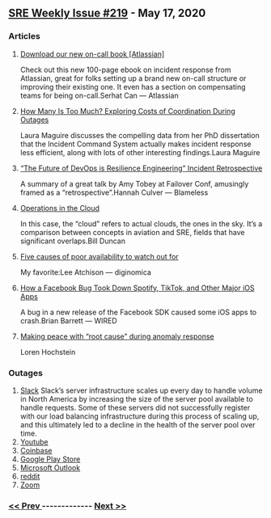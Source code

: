 ## [SRE Weekly Issue #219](https://sreweekly.com/sre-weekly-issue-219/) - May 17, 2020
### Articles

1. [Download our new on-call book [Atlassian]](https://www.atlassian.com/blog/it-teams/on-call-book)

    Check out this new 100-page ebook on incident response from Atlassian, great for folks setting up a brand new on-call structure or improving their existing one. It even has a section on compensating teams for being on-call.Serhat Can — Atlassian
1. [How Many Is Too Much? Exploring Costs of Coordination During Outages ](https://www.infoq.com/presentations/incident-command-system/)

    Laura Maguire discusses the compelling data from her PhD dissertation that the Incident Command System actually makes incident response less efficient, along with lots of other interesting findings.Laura Maguire
1. [“The Future of DevOps is Resilience Engineering” Incident Retrospective](https://www.blameless.com/amy-tobeys-future-of-devops-resilience-engineering-2/)

    A summary of a great talk by Amy Tobey at Failover Conf, amusingly framed as a “retrospective”.Hannah Culver — Blameless
1. [Operations in the Cloud](https://billduncan.org/operations-in-the-cloud/)

    In this case, the “cloud” refers to actual clouds, the ones in the sky. It’s a comparison between concepts in aviation and SRE, fields that have significant overlaps.Bill Duncan
1. [Five causes of poor availability to watch out for](https://diginomica.com/five-causes-poor-availability-watch-out)

    My favorite:Lee Atchison — diginomica
1. [How a Facebook Bug Took Down Spotify, TikTok, and Other Major iOS Apps](https://www.wired.com/story/facebook-sdk-ios-apps-spotify-tiktok-crash/)

    A bug in a new release of the Facebook SDK caused some iOS apps to crash.Brian Barrett — WIRED
1. [Making peace with “root cause” during anomaly response](https://surfingcomplexity.blog/2020/05/13/making-peace-with-root-cause-during-anomaly-response/)

    Loren Hochstein
### Outages

1. [Slack](https://status.slack.com/2020-05/147dad376c8946ff)
    Slack’s server infrastructure scales up every day to handle volume in North America by increasing the size of the server pool available to handle requests. Some of these servers did not successfully register with our load balancing infrastructure during this process of scaling up, and this ultimately led to a decline in the health of the server pool over time.
1. [Youtube](https://www.animatedtimes.com/youtube-outage-freaked-the-internet/)
1. [Coinbase](https://invezz.com/news/2020/05/10/ethereum-price-crashes-10-lower-as-coinbase-reports-system-outage/)
1. [Google Play Store](https://9to5google.com/2020/05/13/google-play-store-outage/)
1. [Microsoft Outlook](https://www.mediapost.com/publications/article/351382/outlook-goes-down-briefly-on-wednesday-afternoon.html)
1. [reddit](https://reddit.statuspage.io/incidents/0qzvnzbj7h05)
1. [Zoom](https://status.zoom.us/incidents/hc2dk68vhjyl)

### [ << Prev ](sreweekly-218.md) ------------- [ Next >> ](sreweekly-220.md)